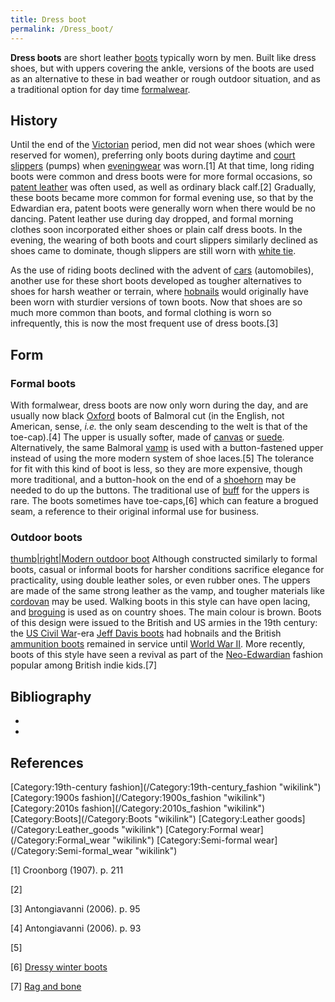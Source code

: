 ```yaml
---
title: Dress boot
permalink: /Dress_boot/
---
```


**Dress boots** are short leather [boots](/boot "wikilink") typically
worn by men. Built like dress shoes, but with uppers covering the ankle,
versions of the boots are used as an alternative to these in bad weather
or rough outdoor situation, and as a traditional option for day time
[formalwear](/formalwear "wikilink").

## History

Until the end of the [Victorian](/Victorian_fashion "wikilink") period,
men did not wear shoes (which were reserved for women), preferring only
boots during daytime and [court slippers](/court_shoe "wikilink")
(pumps) when [eveningwear](/Full_evening_dress "wikilink") was worn.[1]
At that time, long riding boots were common and dress boots were for
more formal occasions, so [patent leather](/patent_leather "wikilink")
was often used, as well as ordinary black calf.[2] Gradually, these
boots became more common for formal evening use, so that by the
Edwardian era, patent boots were generally worn when there would be no
dancing. Patent leather use during day dropped, and formal morning
clothes soon incorporated either shoes or plain calf dress boots. In the
evening, the wearing of both boots and court slippers similarly declined
as shoes came to dominate, though slippers are still worn with [white
tie](/white_tie "wikilink").

As the use of riding boots declined with the advent of
[cars](/car "wikilink") (automobiles), another use for these short boots
developed as tougher alternatives to shoes for harsh weather or terrain,
where [hobnails](/hobnail "wikilink") would originally have been worn
with sturdier versions of town boots. Now that shoes are so much more
common than boots, and formal clothing is worn so infrequently, this is
now the most frequent use of dress boots.[3]

## Form

### Formal boots

With formalwear, dress boots are now only worn during the day, and are
usually now black [Oxford](/Oxford_shoe "wikilink") boots of Balmoral
cut (in the English, not American, sense, *i.e.* the only seam
descending to the welt is that of the toe-cap).[4] The upper is usually
softer, made of [canvas](/canvas "wikilink") or
[suede](/suede "wikilink"). Alternatively, the same Balmoral
[vamp](/Shoe#Vamp,_or_upper "wikilink") is used with a button-fastened
upper instead of using the more modern system of shoe laces.[5] The
tolerance for fit with this kind of boot is less, so they are more
expensive, though more traditional, and a button-hook on the end of a
[shoehorn](/shoehorn "wikilink") may be needed to do up the buttons. The
traditional use of [buff](/buff_(colour) "wikilink") for the uppers is
rare. The boots sometimes have toe-caps,[6] which can feature a brogued
seam, a reference to their original informal use for business.

### Outdoor boots

[thumb\|right\|Modern outdoor
boot](/File:8111_iron_ranger.jpg "wikilink") Although constructed
similarly to formal boots, casual or informal boots for harsher
conditions sacrifice elegance for practicality, using double leather
soles, or even rubber ones. The uppers are made of the same strong
leather as the vamp, and tougher materials like
[cordovan](/Shell_cordovan "wikilink") may be used. Walking boots in
this style can have open lacing, and [broguing](/brogue "wikilink") is
used as on country shoes. The main colour is brown. Boots of this design
were issued to the British and US armies in the 19th century: the [US
Civil War](/US_Civil_War "wikilink")-era [Jeff Davis
boots](/Jeff_Davis_boots "wikilink") had hobnails and the British
[ammunition boots](/ammunition_boot "wikilink") remained in service
until [World War II](/World_War_II "wikilink"). More recently, boots of
this style have seen a revival as part of the
[Neo-Edwardian](/Neo-Edwardian "wikilink") fashion popular among British
indie kids.[7]

## Bibliography

-

-

## References

<references/>
[Category:19th-century
fashion](/Category:19th-century_fashion "wikilink") [Category:1900s
fashion](/Category:1900s_fashion "wikilink") [Category:2010s
fashion](/Category:2010s_fashion "wikilink")
[Category:Boots](/Category:Boots "wikilink") [Category:Leather
goods](/Category:Leather_goods "wikilink") [Category:Formal
wear](/Category:Formal_wear "wikilink") [Category:Semi-formal
wear](/Category:Semi-formal_wear "wikilink")

[1] Croonborg (1907). p. 211

[2]

[3] Antongiavanni (2006). p. 95

[4] Antongiavanni (2006). p. 93

[5]

[6] [Dressy winter
boots](http://uk.askmen.com/owning-the-holidays-2010/fashion/4b_2010-winter-boots.html)

[7] [Rag and
bone](http://uk.askmen.com/fashion/trends_400/457_label-profile-rag-bone.html)